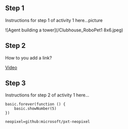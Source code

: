 ## Step 1

Instructions for step 1 of activity 1 here...picture

![Agent building a tower](/Clubhouse_RoboPet1 8x6.jpeg)

## Step 2
How to you add a link? 


[Video](https://studio.youtube.com/video/0tpOJQNxNQY/)

## Step 3


Instructions for step 2 of activity 1 here...

```blocks
basic.forever(function () {
    basic.showNumber(5)
})
```

```package
neopixel=github:microsoft/pxt-neopixel
```



<script src="https://makecode.com/gh-pages-embed.js"></script><script>makeCodeRender("{{ site.makecode.home_url }}", "{{ site.github.owner_name }}/{{ site.github.repository_name }}");</script>

